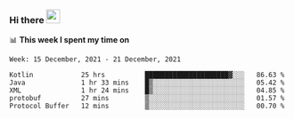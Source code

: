 ### Hi there <a href="https://www.gautamkrishnar.com/"><img src="https://media.giphy.com/media/hvRJCLFzcasrR4ia7z/giphy.gif" width="25px"></a>

📊 **This week I spent my time on**

<!--START_SECTION:waka-->
```text
Week: 15 December, 2021 - 21 December, 2021

Kotlin            25 hrs          █████████████████████▓░░░   86.63 % 
Java              1 hr 33 mins    █▒░░░░░░░░░░░░░░░░░░░░░░░   05.42 % 
XML               1 hr 24 mins    █▒░░░░░░░░░░░░░░░░░░░░░░░   04.85 % 
protobuf          27 mins         ▒░░░░░░░░░░░░░░░░░░░░░░░░   01.57 % 
Protocol Buffer   12 mins         ▒░░░░░░░░░░░░░░░░░░░░░░░░   00.70 % 
```
<!--END_SECTION:waka-->
